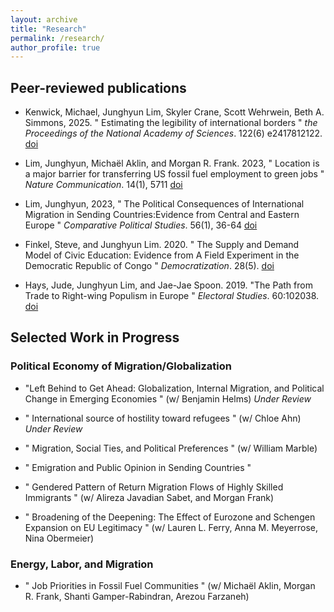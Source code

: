 ```yaml
---
layout: archive
title: "Research"
permalink: /research/
author_profile: true
---
```


## Peer-reviewed publications

- Kenwick, Michael, Junghyun Lim, Skyler Crane, Scott Wehrwein, Beth A. Simmons, 2025. &quot; Estimating the legibility of international borders &quot; <i>the Proceedings of the National Academy of Sciences</i>. 122(6) e2417812122. [doi](https://doi.org/10.1073/pnas.2417812122)

- Lim, Junghyun, Michaël Aklin, and Morgan R. Frank. 2023, &quot; Location is a major barrier for transferring US fossil fuel employment to green jobs &quot; <i>Nature Communication</i>. 14(1), 5711 [doi](https://doi.org/10.1038/s41467-023-41133-9)

- Lim, Junghyun, 2023, &quot; The Political Consequences of International Migration in Sending Countries:Evidence from Central and Eastern Europe &quot; <i>Comparative Political Studies</i>. 56(1), 36-64 [doi](https://doi.org/10.1177/00104140221089646)

- Finkel, Steve, and Junghyun Lim. 2020. &quot; The Supply and Demand Model of Civic Education: Evidence from A Field Experiment in the Democratic Republic of Congo &quot; <i>Democratization</i>. 28(5). [doi](https://doi.org/10.1080/13510347.2020.1843156)

- Hays, Jude, Junghyun Lim, and Jae-Jae Spoon. 2019. &quot;The Path from Trade to Right-wing Populism in Europe &quot; <i>Electoral Studies</i>. 60:102038. [doi](https://doi.org/10.1016/j.electstud.2019.04.002)

## Selected Work in Progress

### Political Economy of Migration/Globalization

- &quot;Left Behind to Get Ahead: Globalization, Internal Migration, and Political Change in Emerging Economies &quot; (w/ Benjamin Helms) <i>Under Review</i>

- &quot; International source of hostility toward refugees &quot; (w/ Chloe Ahn)  <i>Under Review</i>

- &quot; Migration, Social Ties, and Political Preferences &quot; (w/ William Marble) 

- &quot; Emigration and Public Opinion in Sending Countries &quot;

- &quot; Gendered Pattern of Return Migration Flows of Highly Skilled Immigrants &quot; (w/ Alireza Javadian Sabet, and Morgan Frank)

- &quot; Broadening of the Deepening: The Effect of Eurozone and Schengen Expansion on EU Legitimacy &quot; (w/ Lauren L. Ferry, Anna M. Meyerrose, Nina Obermeier) 


### Energy, Labor, and Migration

- &quot; Job Priorities in Fossil Fuel Communities &quot; (w/ Michaël Aklin, Morgan R. Frank, Shanti Gamper-Rabindran, Arezou Farzaneh) 








